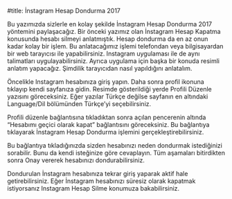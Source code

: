 #title: İnstagram Hesap Dondurma 2017

Bu yazımızda sizlerle en kolay şekilde İnstagram Hesap Dondurma 2017 yöntemini paylaşacağız. Bir önceki yazımız olan İnstagram Hesap Kapatma konusunda hesabı silmeyi anlatmıştık. Hesap dondurma da en az onun kadar kolay bir işlem. Bu anlatacağımız işlemi telefondan veya bilgisayardan bir web tarayıcısı ile yapabilirsiniz. Instagram uygulaması ile de aynı talimatları uygulayabilirsiniz. Ayrıca uygulama için başka bir konuda resimli anlatım yapacağız. Şimdilik tarayıcıdan nasıl yapıldığını anlatalım.



Öncelikle Instagram hesabınıza giriş yapın. Daha sonra profil ikonuna tıklayıp kendi sayfanıza gidin. Resimde gösterildiği yerde Profili Düzenle yazısını göreceksiniz. Eğer yazılar Türkçe değilse sayfanın en altındaki Language/Dil bölümünden Türkçe’yi seçebilirsiniz.



Profili düzenle bağlantısına tıkladıktan sonra açılan pencerenin altında “Hesabımı geçici olarak kapat” bağlantısını göreceksiniz. Bu bağlantıya tıklayarak İnstagram Hesap Dondurma işlemini gerçekleştirebilirsiniz.

Bu bağlantıya tıkladığınızda sizden hesabınızı neden dondurmak istediğinizi sorabilir. Bunu da kendi isteğinize göre cevaplayın. Tüm aşamaları bitirdikten sonra Onay vererek hesabınızı dondurabilirsiniz.

Dondurulan İnstagram hesabınıza tekrar giriş yaparak aktif hale getirebilirsiniz. Eğer İnstagram hesabınızı süresiz olarak kapatmak istiyorsanız Instagram Hesap Silme konumuza bakabilirsiniz.
